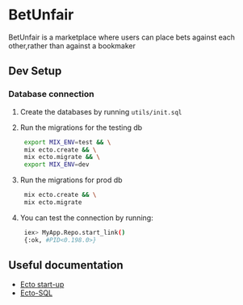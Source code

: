 # BetUnfair

BetUnfair is a marketplace where users can place bets against each other,rather than against a bookmaker

## Dev Setup

### Database connection

1. Create the databases by running `utils/init.sql`
2. Run the migrations for the testing db
  
   ```bash
    export MIX_ENV=test && \
    mix ecto.create && \
    mix ecto.migrate && \
    export MIX_ENV=dev
    ```

3. Run the migrations for prod db
  
   ```bash
    mix ecto.create && \
    mix ecto.migrate
    ```

4. You can test the connection by running:

   ```bash
    iex> MyApp.Repo.start_link()
    {:ok, #PID<0.198.0>}
    ```

## Useful documentation

- [Ecto start-up](https://hexdocs.pm/ecto/getting-started.html#adding-ecto-to-an-application)
- [Ecto-SQL](https://hexdocs.pm/ecto_sql/Ecto.Adapters.SQL.html)
  